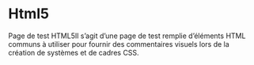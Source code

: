 # Html5
Page de test HTML5Il s’agit d’une page de test remplie d’éléments HTML communs à utiliser pour fournir des commentaires visuels lors de la création de systèmes et de cadres CSS.
